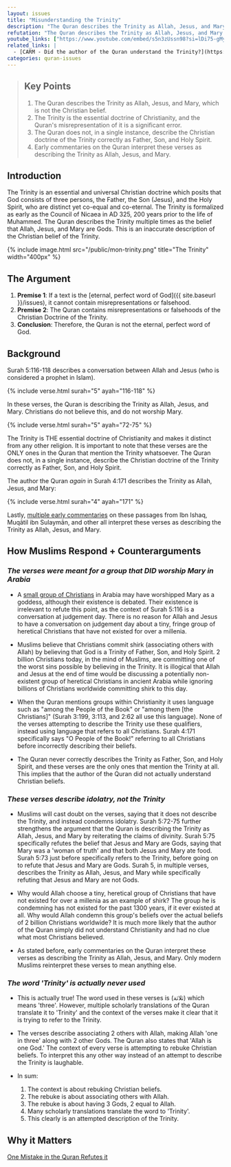 ```yaml
---
layout: issues
title: "Misunderstanding the Trinity"
description: "The Quran describes the Trinity as Allah, Jesus, and Mary, which is not the Christian belief."
refutation: "The Quran describes the Trinity as Allah, Jesus, and Mary three times in the Quran since Allah had no idea what the Trinity actually was. There is no evidence in the Quran or Ahadith that Mohammed ever described the Trinity correctly either. It is understandable that Muslims struggle to understand the Trinity today, as their prophet and god definitely did not."
youtube_links: ["https://www.youtube.com/embed/s5n3zUssn98?si=lDi75-gMyM2IJbxZ", "https://www.youtube.com/embed/e1yBMFWmVHQ?si=be81kx-6locvbzHs", "https://www.youtube.com/embed/X50WqTyFcfo?si=os9IGvHk9xs7lbF5"]
related_links: |
  - [CARM - Did the author of the Quran understand the Trinity?](https://carm.org/islam/did-the-author-of-the-quran-understand-the-trinity/)
categories: quran-issues
---
```


> ## Key Points
>
> 1. The Quran describes the Trinity as Allah, Jesus, and Mary, which is not the Christian belief.
> 2. The Trinity is the essential doctrine of Christianity, and the Quran's misrepresentation of it is a significant error.
> 3. The Quran does not, in a single instance, describe the Christian doctrine of the Trinity correctly as Father, Son, and Holy Spirit.
> 4. Early commentaries on the Quran interpret these verses as describing the Trinity as Allah, Jesus, and Mary.

## Introduction

The Trinity is an essential and universal Christian doctrine which posits that God consists of three persons, the Father, the Son (Jesus), and the Holy Spirit, who are distinct yet co-equal and co-eternal. The Trinity is formalized as early as the Council of Nicaea in AD 325, 200 years prior to the life of Muhammed. The Quran describes the Trinity multiple times as the belief that Allah, Jesus, and Mary are Gods. This is an inaccurate description of the Christian belief of the Trinity.

{% include image.html src="/public/mon-trinity.png" title="The Trinity" width="400px" %}

## The Argument

1. **Premise 1**: If a text is the [eternal, perfect word of God]({{ site.baseurl }}/issues), it cannot contain misrepresentations or falsehood.
2. **Premise 2**: The Quran contains misrepresentations or falsehoods of the Christian Doctrine of the Trinity.
3. **Conclusion**: Therefore, the Quran is not the eternal, perfect word of God.

## Background

Surah 5:116-118 describes a conversation between Allah and Jesus (who is considered a prophet in Islam).

{% include verse.html surah="5" ayah="116-118" %}

In these verses, the Quran is describing the Trinity as Allah, Jesus, and Mary. Christians do not believe this, and do not worship Mary.

{% include verse.html surah="5" ayah="72-75" %}

The Trinity is THE essential doctrine of Christianity and makes it distinct from any other religion. It is important to note that these verses are the ONLY ones in the Quran that mention the Trinity whatsoever. The Quran does not, in a single instance, describe the Christian doctrine of the Trinity correctly as Father, Son, and Holy Spirit.

The author the Quran *again* in Surah 4:171 describes the Trinity as Allah, Jesus, and Mary:

{% include verse.html surah="4" ayah="171" %}

Lastly, [multiple early commentaries](https://carm.org/islam/did-the-author-of-the-quran-understand-the-trinity/) on these passages from Ibn Ishaq, Muqātil ibn Sulaymān, and other all interpret these verses as describing the Trinity as Allah, Jesus, and Mary.

## How Muslims Respond + Counterarguments

### *The verses were meant for a group that DID worship Mary in Arabia*
  - A [small group of Christians](https://en.wikipedia.org/wiki/Collyridianism) in Arabia may have worshipped Mary as a goddess, although their existence is debated. Their existence is irrelevant to refute this point, as the context of Surah 5:116 is a conversation at judgement day. There is no reason for Allah and Jesus to have a conversation on judgement day about a tiny, fringe group of heretical Christians that have not existed for over a millenia.

  - Muslims believe that Christians commit shirk (associating others with Allah) by believing that God is a Trinity of Father, Son, and Holy Spirit. 2 billion Christians today, in the mind of Muslims, are committing one of the worst sins possible by believing in the Trinity. It is illogical that Allah and Jesus at the end of time would be discussing a potentially non-existent group of heretical Christians in ancient Arabia while ignoring billions of Christians worldwide committing shirk to this day.

  - When the Quran mentions groups within Christianity it uses language such as "among the People of the Book" or "among them [the Christians]" (Surah 3:199, 3:113, and 2:62 all use this language). None of the verses attempting to describe the Trinity use these qualifiers, instead using language that refers to all Christians. Surah 4:171 specifically says "O People of the Book!" referring to all Christians before incorrectly describing their beliefs.

  - The Quran never correctly describes the Trinity as Father, Son, and Holy Spirit, and these verses are the only ones that mention the Trinity at all. This implies that the author of the Quran did not actually understand Christian beliefs.

### *These verses describe idolatry, not the Trinity*
  - Muslims will cast doubt on the verses, saying that it does not describe the Trinity, and instead condemns idolatry. Surah 5:72-75 further strengthens the argument that the Quran is describing the Trinity as Allah, Jesus, and Mary by reiterating the claims of divinity. Surah 5:75 specifically refutes the belief that Jesus and Mary are Gods, saying that Mary was a 'woman of truth' and that both Jesus and Mary ate food. Surah 5:73 just before specifically refers to the Trinity, before going on to refute that Jesus and Mary are Gods. Surah 5, in multiple verses, describes the Trinity as Allah, Jesus, and Mary while specifically refuting that Jesus and Mary are not Gods.

  - Why would Allah choose a tiny, heretical group of Christians that have not existed for over a millenia as an example of shirk? The group he is condemning has not existed for the past 1300 years, if it ever existed at all. Why would Allah condemn this group's beliefs over the actual beliefs of 2 billion Christians worldwide? It is much more likely that the author of the Quran simply did not understand Christianity and had no clue what most Christians believed.

  - As stated before, early commentaries on the Quran interpret these verses as describing the Trinity as Allah, Jesus, and Mary. Only modern Muslims reinterpret these verses to mean anything else.

### *The word 'Trinity' is actually never used*
  - This is actually true! The word used in these verses is (ثلاثة) which means 'three'. However, multiple scholarly translations of the Quran translate it to 'Trinity' and the context of the verses make it clear that it is trying to refer to the Trinity.

  - The verses describe associating 2 others with Allah, making Allah 'one in three' along with 2 other Gods. The Quran also states that 'Allah is one God.' The context of every verse is attempting to rebuke Christian beliefs. To interpret this any other way instead of an attempt to describe the Trinity is laughable.

  - In sum:
    1. The context is about rebuking Christian beliefs.
    2. The rebuke is about associating others with Allah.
    3. The rebuke is about having 3 Gods, 2 equal to Allah.
    4. Many scholarly translations translate the word to 'Trinity'.
    5. This clearly is an attempted description of the Trinity.

## Why it Matters

[One Mistake in the Quran Refutes it](/quran/one-mistake/)
